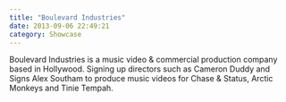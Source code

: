 ```yaml
---
title: "Boulevard Industries"
date: 2013-09-06 22:49:21
category: Showcase
---
```


Boulevard Industries is a music video & commercial production company based in Hollywood. Signing up directors such as Cameron Duddy and Signs Alex Southam to produce music videos for Chase & Status, Arctic Monkeys and Tinie Tempah.

